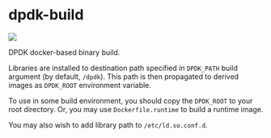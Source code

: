 # dpdk-build

[![](https://images.microbadger.com/badges/version/nedrey/dpdk-build:bionic-v19.08.svg)](https://hub.docker.com/r/nedrey/dpdk-build)

DPDK docker-based binary build.

Libraries are installed to destination path specified in `DPDK_PATH`
build argument (by default, `/dpdk`). This path is then propagated to
derived images as `DPDK_ROOT` environment variable.

To use in some build environment, you should copy the `DPDK_ROOT` to
your root directory. Or, you may use `Dockerfile.runtime` to build a
runtime image.

You may also wish to add library path to `/etc/ld.so.conf.d`.
